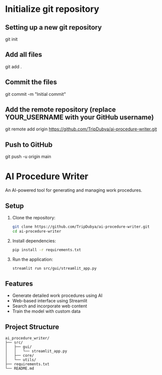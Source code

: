 # Initialize git repository

## Setting up a new git repository

git init

## Add all files

git add .

## Commit the files

git commit -m "Initial commit"

## Add the remote repository (replace YOUR_USERNAME with your GitHub username)

git remote add origin https://github.com/TripDubya/ai-procedure-writer.git 

## Push to GitHub

git push -u origin main
# AI Procedure Writer

An AI-powered tool for generating and managing work procedures.

## Setup

1. Clone the repository:
   ```bash
   git clone https://github.com/TripDubya/ai-procedure-writer.git
   cd ai-procedure-writer
   ```

2. Install dependencies:
   ```bash
   pip install -r requirements.txt
   ```

3. Run the application:
   ```bash
   streamlit run src/gui/streamlit_app.py
   ```

## Features

- Generate detailed work procedures using AI
- Web-based interface using Streamlit
- Search and incorporate web content
- Train the model with custom data

## Project Structure

```text
ai_procedure_writer/
├── src/
│   ├── gui/
│   │   └── streamlit_app.py
│   ├── core/
│   └── utils/
├── requirements.txt
└── README.md
```